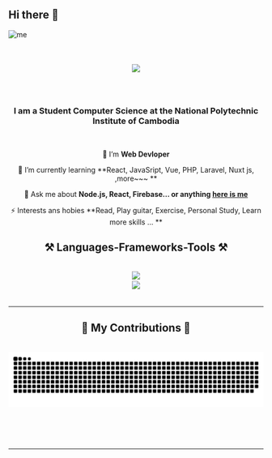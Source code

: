 ## Hi there 👋
![me](https://github.com/user-attachments/assets/42ffaa9a-45f5-4adf-babe-92a5efbb04b2)

<h1 align="center">
    <img src="https://readme-typing-svg.herokuapp.com/?font=Righteous&size=35&center=true&vCenter=true&width=500&height=70&duration=4000&lines=Hi+There!+👋;សួរស្តី+I'm+Kanh+Chana!;" />
</h1>
<div align="center"> <img src=""> </div>
<h3 align="center"> I am a Student Computer Science at the National Polytechnic Institute of Cambodia </h3>

<br/>

<div align="center">
 
 🔭 I’m  **Web Devloper**
 
 🌱 I’m currently learning **React, JavaSript, Vue, PHP, Laravel, Nuxt js, ,more~~~ **

💬 Ask me about **Node.js, React, Firebase... or anything [here is me](https://github.com/Kanhchana-kc)**

⚡ Interests ans hobies **Read, Play guitar, Exercise, Personal Study, Learn more skills ... **

<h2 align="center">⚒️ Languages-Frameworks-Tools ⚒️</h2>
<br/>
<div align="center">
    <img src="https://skillicons.dev/icons?i=react,bootstrap,html,css,vscode,github,figma,tailwind,git," /><br>
    <img src="https://skillicons.dev/icons?i=javascript,nodejs,php,laravel,mysql" /><br>
</div>

<br/>
<hr/>
<div align="center">
  <h2>🐍 My Contributions 🐍</h2>
  <br>
  <img alt="snake eating my contributions" src="https://raw.githubusercontent.com/salesp07/salesp07/output/github-contribution-grid-snake.svg" />
  
  <br/><br/><br/>

<hr/>
<br/>
<br/>


<!--
**Kanhchana-kc/Kanhchana-kc** is a ✨ _special_ ✨ repository because its `README.md` (this file) appears on your GitHub profile.

Here are some ideas to get you started:

- 🔭 I’m currently working on ...
- 🌱 I’m currently learning ...
- 👯 I’m looking to collaborate on ...
- 🤔 I’m looking for help with ...
- 💬 Ask me about ...
- 📫 How to reach me: ...
- 😄 Pronouns: ...
- ⚡ Fun fact: ...
-->
